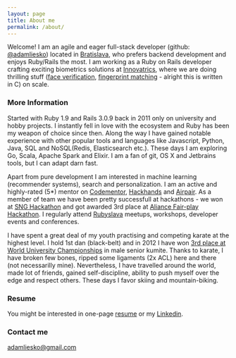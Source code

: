 ```yaml
---
layout: page
title: About me
permalink: /about/
---
```


Welcome! I am an agile and eager full-stack developer (github: [@adamliesko](www.github.com/adamliesko)) located in [Bratislava](https://en.wikipedia.org/wiki/Bratislava), who prefers backend development and enjoys Ruby/Rails the most. I am working as a Ruby on Rails developer crafting exciting biometrics solutions at [Innovatrics](http://www.innovatrics.com/), where we are doing thrilling stuff ([face verification](http://www.innovatrics.com/products/iface-sdk), [fingerprint matching](http://www.nist.gov/itl/iad/ig/minexiii.cfm)  - alright this is written in C) on scale.
### More Information

Started with Ruby 1.9 and Rails 3.0.9 back in 2011 only on university and hobby projects. I instantly fell in love with the ecosystem and Ruby has been my weapon of choice since then. Along the way I have gained notable experience with other popular tools and languages like Javascript, Python, Java, SQL and NoSQL(Redis, Elasticsearch etc.). These days I am exploring Go, Scala, Apache Spark and Elixir. I am a fan of git, OS X and  Jetbrains tools, but I can adapt darn fast.

Apart from pure development I am interested in machine learning (recommender systems), search and personalization. I am an active and highly-rated (5*) mentor on [Codementor](http://codementor.io/adamliesko), [Hackhands](http://hackhands.com/adamliesko) and [Airpair](https://www.airpair.com/). As a member of team we have been pretty successfull at hackathons - we won at [SNG Hackathon](http://www.hackathon.io/hackathon-sng/projects) and got awarded 3rd place at [Aliance Fair-play Hackathon](http://hackathon.fair-play.sk/). I regularly attend [Rubyslava](http://rubyslava.sk/english.html) meetups, workshops, developer events and  conferences.

I have spent a great deal of my youth practising and competing karate at the highest level. I hold 1st dan (black-belt) and in 2012 I have won [3rd place at World University Championships](http://www.fisu.net/en/8th-World-University-Karate-Championship-in-Bratislava-Opened-3133.html?mbID=4722) in male senior kumite. Thanks to karate, I have broken few bones, ripped some ligaments (2x ACL) here and there (not necessarilly mine). Nevertheless, I have travelled around the world, made lot of friends, gained self-discipline, ability to push myself over the edge and respect others. These days I favor skiing and mountain-biking.

### Resume

You might be interested in one-page [resume](https://www.dropbox.com/s/6yjhpaf26azbj48/adam_lieskovsky_cv_final.pdf?dl=1) or my [Linkedin](https://sk.linkedin.com/in/adamliesko).

### Contact me
[adamliesko@gmail.com](mailto:adamliesko@gmail.com)

